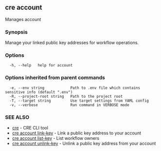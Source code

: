 ## cre account

Manages account

### Synopsis

Manage your linked public key addresses for workflow operations.

### Options

```
  -h, --help   help for account
```

### Options inherited from parent commands

```
  -e, --env string            Path to .env file which contains sensitive info (default ".env")
  -R, --project-root string   Path to the project root
  -T, --target string         Use target settings from YAML config
  -v, --verbose               Run command in VERBOSE mode
```

### SEE ALSO

* [cre](cre.md)	 - CRE CLI tool
* [cre account link-key](cre_account_link-key.md)	 - Link a public key address to your account
* [cre account list-key](cre_account_list-key.md)	 - List workflow owners
* [cre account unlink-key](cre_account_unlink-key.md)	 - Unlink a public key address from your account

